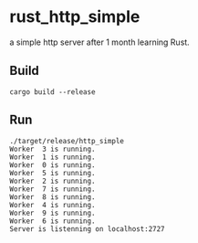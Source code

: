 # rust_http_simple
a simple http server after 1 month learning Rust.


## Build 
```shell
cargo build --release 
```

## Run
```shell
./target/release/http_simple
Worker  3 is running.
Worker  1 is running.
Worker  0 is running.
Worker  5 is running.
Worker  2 is running.
Worker  7 is running.
Worker  8 is running.
Worker  4 is running.
Worker  9 is running.
Worker  6 is running.
Server is listenning on localhost:2727

